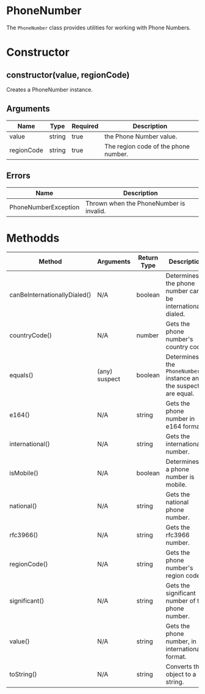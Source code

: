# PhoneNumber
The `PhoneNumber` class provides utilities for working with Phone Numbers.

# Constructor
## constructor(value, regionCode)
Creates a PhoneNumber instance.

## Arguments
| **Name** | **Type** | **Required** | **Description** |
| ----------- | ----------- | ----------- | ----------- |
| value | string | true | the Phone Number value. |
| regionCode | string | true | The region code of the phone number.

## Errors
| **Name** | **Description** 
| ----------- | ----------- |
| PhoneNumberException | Thrown when the PhoneNumber is invalid. |

# Methodds
| **Method** | **Arguments** | **Return Type** | **Description** |
| ----------- | ----------- | ----------- | ----------- |
| canBeInternationallyDialed() | N/A | boolean | Determines if the phone number can be internationally dialed. |
| countryCode() | N/A | number | Gets the phone number's country code. |
| equals() | (any) suspect | boolean | Determines if the `PhoneNumber` instance and the suspect are equal. |
| e164() | N/A | string | Gets the phone number in e164 format. |
| international() | N/A | string | Gets the international number. |
| isMobile() | N/A | boolean | Determines if a phone number is mobile. |
| national() | N/A | string | Gets the national phone number. |
| rfc3966() | N/A | string | Gets the rfc3966 number. |
| regionCode() | N/A | string | Gets the phone number's region code. |
| significant() | N/A | string | Gets the significant number of the phone number. |
| value() | N/A | string | Gets the phone number, in international format. |
| toString() | N/A | string | Converts the object to a string. |